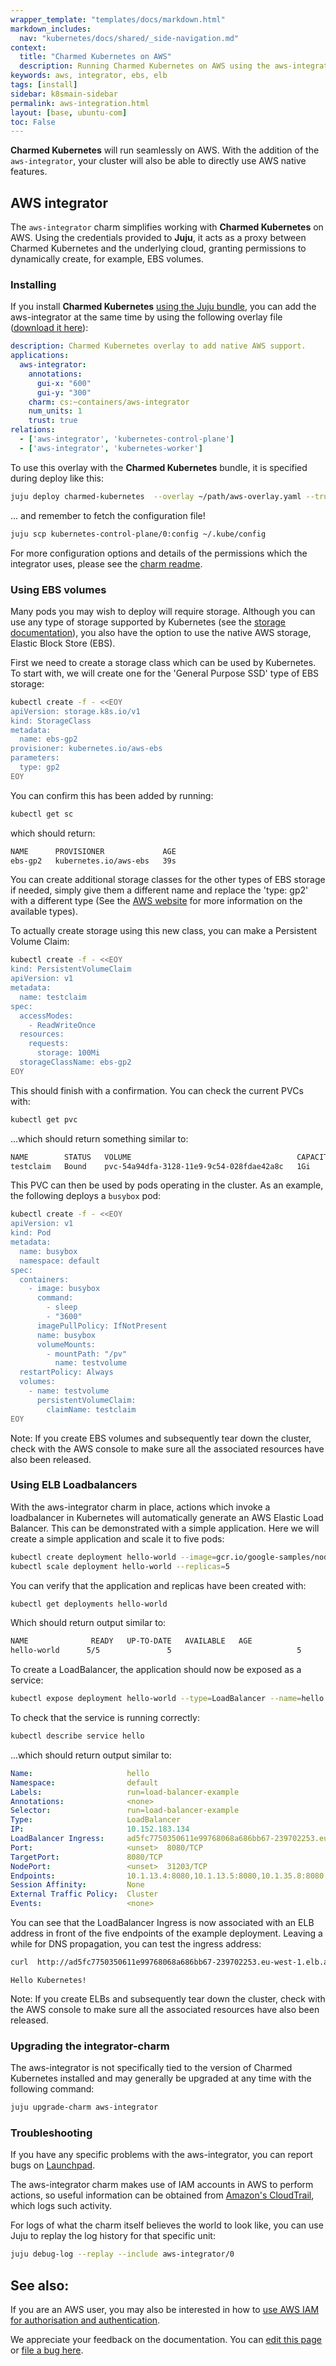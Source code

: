 ```yaml
---
wrapper_template: "templates/docs/markdown.html"
markdown_includes:
  nav: "kubernetes/docs/shared/_side-navigation.md"
context:
  title: "Charmed Kubernetes on AWS"
  description: Running Charmed Kubernetes on AWS using the aws-integrator.
keywords: aws, integrator, ebs, elb
tags: [install]
sidebar: k8smain-sidebar
permalink: aws-integration.html
layout: [base, ubuntu-com]
toc: False
---
```


**Charmed Kubernetes** will run seamlessly on AWS.  With the addition of the
`aws-integrator`, your cluster will also be able to directly use AWS native
features.


## AWS integrator

The `aws-integrator` charm simplifies working with **Charmed Kubernetes** on
AWS. Using the credentials provided to **Juju**, it acts as a proxy between
Charmed Kubernetes and the underlying cloud, granting permissions to
dynamically create, for example, EBS volumes.

### Installing

If you install **Charmed Kubernetes** [using the Juju bundle][install], you can add the
aws-integrator at the same time by using the following overlay file ([download
it here][asset-aws-overlay]):

```yaml
description: Charmed Kubernetes overlay to add native AWS support.
applications:
  aws-integrator:
    annotations:
      gui-x: "600"
      gui-y: "300"
    charm: cs:~containers/aws-integrator
    num_units: 1
    trust: true
relations:
  - ['aws-integrator', 'kubernetes-control-plane']
  - ['aws-integrator', 'kubernetes-worker']
  ```

To use this overlay with the **Charmed Kubernetes** bundle, it is specified during deploy like this:

```bash
juju deploy charmed-kubernetes  --overlay ~/path/aws-overlay.yaml --trust
```

... and remember to fetch the configuration file!

```bash
juju scp kubernetes-control-plane/0:config ~/.kube/config
```

For more configuration options and details of the permissions which the integrator uses,
please see the [charm readme][aws-integrator-readme].

### Using EBS volumes

Many  pods you may wish to deploy will require storage. Although you can use
any type of storage supported by Kubernetes (see the
[storage documentation][storage]), you also have the option to use the native
AWS storage, Elastic Block Store (EBS).

First we need to create a storage class which can be used by Kubernetes.
To start with, we will create one for the 'General Purpose SSD' type of EBS
storage:

```bash
kubectl create -f - <<EOY
apiVersion: storage.k8s.io/v1
kind: StorageClass
metadata:
  name: ebs-gp2
provisioner: kubernetes.io/aws-ebs
parameters:
  type: gp2
EOY
```

You can confirm this has been added by running:

```bash
kubectl get sc
```

which should return:
```bash
NAME      PROVISIONER             AGE
ebs-gp2   kubernetes.io/aws-ebs   39s
```

You can create additional storage classes for the other types of EBS storage if
needed, simply give them a different name and replace the 'type: gp2' with a
different type (See the [AWS website][ebs-info] for more information on the
available types).

To actually create storage using this new class, you can make a Persistent Volume Claim:

```bash
kubectl create -f - <<EOY
kind: PersistentVolumeClaim
apiVersion: v1
metadata:
  name: testclaim
spec:
  accessModes:
    - ReadWriteOnce
  resources:
    requests:
      storage: 100Mi
  storageClassName: ebs-gp2
EOY
```

This should finish with a confirmation. You can check the current PVCs with:

```bash
kubectl get pvc
```

...which should return something similar to:

```bash
NAME        STATUS   VOLUME                                     CAPACITY   ACCESS MODES   STORAGECLASS   AGE
testclaim   Bound    pvc-54a94dfa-3128-11e9-9c54-028fdae42a8c   1Gi        RWO            ebs-gp2        9s
```

This PVC can then be used by pods operating in the cluster. As an example, the following
deploys a `busybox` pod:

```bash
kubectl create -f - <<EOY
apiVersion: v1
kind: Pod
metadata:
  name: busybox
  namespace: default
spec:
  containers:
    - image: busybox
      command:
        - sleep
        - "3600"
      imagePullPolicy: IfNotPresent
      name: busybox
      volumeMounts:
        - mountPath: "/pv"
          name: testvolume
  restartPolicy: Always
  volumes:
    - name: testvolume
      persistentVolumeClaim:
        claimName: testclaim
EOY
```

<div class="p-notification--caution">
  <p markdown="1" class="p-notification__response">
    <span class="p-notification__status">Note:</span>
If you create EBS volumes and subsequently tear down the cluster, check
with the AWS console to make sure all the associated resources have also been released.
  </p>
</div>

### Using ELB Loadbalancers

With the aws-integrator charm in place, actions which invoke a loadbalancer in
Kubernetes  will automatically generate an AWS Elastic Load Balancer.  This can
be demonstrated with a simple application. Here we will create a simple
application and scale it to five pods:

```bash
kubectl create deployment hello-world --image=gcr.io/google-samples/node-hello:1.0
kubectl scale deployment hello-world --replicas=5
```

You can verify that the application and replicas have been created with:

```bash
kubectl get deployments hello-world
```

Which should return output similar to:

```bash
NAME              READY   UP-TO-DATE   AVAILABLE   AGE
hello-world      5/5               5                            5             2m38s
```

To create a LoadBalancer, the application should now be exposed as a service:

```bash
kubectl expose deployment hello-world --type=LoadBalancer --name=hello --port 8080
```

To check that the service is running correctly:

```bash
kubectl describe service hello
```

...which should return output similar to:

```yaml
Name:                     hello
Namespace:                default
Labels:                   run=load-balancer-example
Annotations:              <none>
Selector:                 run=load-balancer-example
Type:                     LoadBalancer
IP:                       10.152.183.134
LoadBalancer Ingress:     ad5fc7750350611e99768068a686bb67-239702253.eu-west-1.elb.amazonaws.com
Port:                     <unset>  8080/TCP
TargetPort:               8080/TCP
NodePort:                 <unset>  31203/TCP
Endpoints:                10.1.13.4:8080,10.1.13.5:8080,10.1.35.8:8080 + 2 more...
Session Affinity:         None
External Traffic Policy:  Cluster
Events:                   <none>
```

You can see that the LoadBalancer Ingress is now associated with an ELB address in front
of the five endpoints of the  example deployment. Leaving a while for DNS propagation, you
can test the ingress address:

```bash
curl  http://ad5fc7750350611e99768068a686bb67-239702253.eu-west-1.elb.amazonaws.com:8080
```
```
Hello Kubernetes!
```

<div class="p-notification--caution">
  <p markdown="1" class="p-notification__response">
    <span class="p-notification__status">Note:</span>
If you create ELBs and subsequently tear down the cluster, check with the AWS console
to make sure all the associated resources have also been released.
  </p>
</div>

### Upgrading the integrator-charm

The aws-integrator is not specifically tied to the version of Charmed Kubernetes installed and may
generally be upgraded at any time with the following command:

```bash
juju upgrade-charm aws-integrator
```

### Troubleshooting

If you have any specific problems with the aws-integrator, you can report bugs on
[Launchpad][bugs].

The aws-integrator charm makes use of IAM accounts in AWS to perform actions, so
useful information can be obtained from [Amazon's CloudTrail][cloudtrail],
which logs such activity.

For logs of what the charm itself believes the world to look like, you can use
Juju to replay the log history for that specific unit:

```bash
juju debug-log --replay --include aws-integrator/0
```

## See also:

If you are an AWS user, you may also be interested in how to
[use AWS IAM for authorisation and authentication][aws-iam].

<!-- LINKS -->

[asset-aws-overlay]: https://raw.githubusercontent.com/charmed-kubernetes/bundle/master/overlays/aws-overlay.yaml
[quickstart]: /kubernetes/docs/quickstart
[storage]: /kubernetes/docs/storage
[ebs-info]: https://aws.amazon.com/ebs/features/
[cloudtrail]: https://console.aws.amazon.com/cloudtrail/
[bugs]: https://bugs.launchpad.net/charmed-kubernetes
[aws-integrator-readme]: https://charmhub.io/containers-aws-integrator
[aws-iam]: /kubernetes/docs/aws-iam-auth
[install]: /kubernetes/docs/install-manual

<!-- FEEDBACK -->
<div class="p-notification--information">
  <p class="p-notification__response">
    We appreciate your feedback on the documentation. You can
    <a href="https://github.com/charmed-kubernetes/kubernetes-docs/edit/main/pages/k8s/aws-integration.md" >edit this page</a>
    or
    <a href="https://github.com/charmed-kubernetes/kubernetes-docs/issues/new" >file a bug here</a>.
  </p>
</div>
